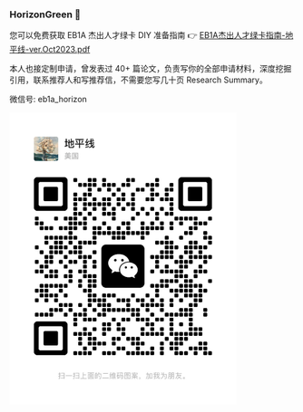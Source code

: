 ### HorizonGreen 👋

您可以免费获取 EB1A 杰出人才绿卡 DIY 准备指南 👉 [EB1A杰出人才绿卡指南-地平线-ver.Oct2023.pdf](https://github.com/EB1A-Horizon/EB1A-Guidance/blob/main/EB1A%E6%9D%B0%E5%87%BA%E4%BA%BA%E6%89%8D%E7%BB%BF%E5%8D%A1%E6%8C%87%E5%8D%97-%E5%9C%B0%E5%B9%B3%E7%BA%BF-ver.Oct2023.pdf)

本人也接定制申请，曾发表过 40+ 篇论文，负责写你的全部申请材料，深度挖掘引用，联系推荐人和写推荐信，不需要您写几十页 Research Summary。

微信号: eb1a_horizon

<img src="./地平线-微信二维码.jpg" width="400" />
